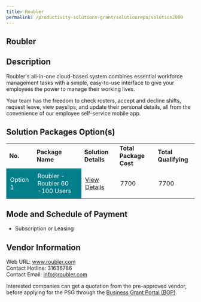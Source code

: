 ```yaml
---
title: Roubler
permalink: /productivity-solutions-grant/solutionrepo/solution2009
---
```


## Roubler

## Description

Roubler's all-in-one cloud-based system combines essential workforce management tasks with a simple, easy-to-use interface to give your employees the power to manage their working lives.

Your team has the freedom to check rosters, accept and decline shifts, request leave, view payslips, and update their personal details, all from the convenience of our employee self-service mobile app.

## Solution Packages Option(s)

<table>
<tr>
<td><b>No.</b></td>
<td><b>Package Name</b></td>
<td><b>Solution Details</b></td>
<td><b>Total Package Cost</b></td>
<td><b>Total Qualifying</b></td>
</tr>
<tr>
<td style='padding: 10px; background-color: #037E8A; color: #FFFFFF;'>Option 1</td>
<td style='padding: 10px; background-color: #037E8A; color: #FFFFFF;'>Roubler - Roubler 60 -100 Users </td>
<td style='padding: 10px;'><a href='https://www.gobusiness.gov.sg/images/psg/Roubler20200690_Desensitised_Annex_3_Part_3.pdf' target='_blank'>View Details</a></td>
<td style='padding: 10px;'>7700</td>
<td style='padding: 10px;'>7700</td>
</tr>
</table>

## Mode and Schedule of Payment

 - Subscription or Leasing

## Vendor Information

 Web URL: www.roubler.com <br>Contact Hotline: 31636786 <br>Contact Email: info@roubler.com <br>

Interested companies can get a quotation from the pre-approved vendor, before applying for the PSG through the <a href='https://www.businessgrants.gov.sg/' target='_blank' rel='noopener'>Business Grant Portal (BGP)</a>.

<script src="/jquery/resize-tables.js"></script>
